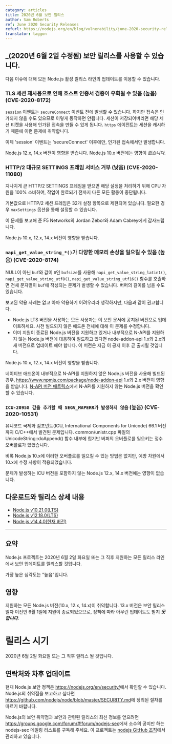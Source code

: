 ```yaml
---
category: articles
title: 2020년 6월 보안 릴리스
author: Sam Roberts
ref: June 2020 Security Releases
refurl: https://nodejs.org/en/blog/vulnerability/june-2020-security-releases
translator: taggon
---
```


<!--
## _(Update 2-June-2020)_ Security releases available

Updates are now available for all supported Node.js release lines for the following
issues.
-->
## _(2020년 6월 2일 수정됨) 보안 릴리스를 사용할 수 있습니다.

다음 이슈에 대해 모든 Node.js 활성 릴리스 라인의 업데이트를 이용할 수 있습니다.

<!--
### TLS session reuse can lead to host certificate verification bypass (High) (CVE-2020-8172)

The 'session' event could be emitted before the 'secureConnect' event. It should not be, because the connection may fail to be authorized. If it was saved an authorized connection could be established later with the session ticket. Note that the `https` agent caches sessions, so is vulnerable to this.

The 'session' event will now only be emitted after the 'secureConnect' event, and only for authorized connections.

Affects Node.js 12.x, and 14.x. Does _not_ affect Node.js 10.x.
-->
### TLS 세션 재사용으로 인해 호스트 인증서 검증이 우회될 수 있음 (높음) (CVE-2020-8172)

`session` 이벤트는 `secureConnect` 이벤트 전에 발생할 수 있습니다. 하지만 접속은 인가되지 않을 수도 있으므로 이렇게 동작하면 안됩니다. 세션이 저장되어버리면 해당 세션 티켓을 사용해 인가된 접속을 만들 수 있게 됩니다. `https` 에이전트는 세션을 캐시하기 때문에 이런 문제에 취약합니다.

이제 'session' 이벤트는 'secureConnect' 이후에만, 인가된 접속에서만 발생합니다.

Node.js 12.x, 14.x 버전이 영향을 받습니다. Node.js 10.x 버전에는 영향이 _없습니다_.

<!--
### HTTP/2 Large Settings Frame DoS (Low) (CVE-2020-11080)

Receiving unreasonably large HTTP/2 SETTINGS frames can consume 100% CPU to process all the settings, blocking all other activities until complete.

The HTTP/2 session frame is limited to 32 settings by default. This can be configured if necessary using the `maxSettings` option.

Thank you to Jordan Zebor and Adam Cabrey of F5 Networks for reporting this.

Affects Node.js 10.x, 12.x, and 14.x.
-->
### HTTP/2 대규모 SETTINGS 프레임 서비스 거부 (낮음) (CVE-2020-11080)

지나치게 큰 HTTP/2 SETTINGS 프레임을 받으면 해당 설정을 처리하기 위해 CPU 자원을 100% 소비하여, 작업이 완료되기 전까지 다른 모든 활동이 중단됩니다.

기본값으로 HTTP/2 세션 프레임은 32개 설정 항목으로 제한되어 있습니다. 필요한 경우 `maxSettings` 옵션을 통해 설정할 수 있습니다.

이 문제를 보고해 준 F5 Networks의 Jordan Zebor와 Adam Cabrey에게 감사드립니다.

Node.js 10.x, 12.x, 14.x 버전이 영향을 받습니다.

<!--
### `napi_get_value_string_*()` allows various kinds of memory corruption (High) (CVE-2020-8174)

Calling `napi_get_value_string_latin1()`, `napi_get_value_string_utf8()`, or `napi_get_value_string_utf16()` with a non-NULL `buf`, and a `bufsize` of `0` will cause the entire string value to be written to `buf`, probably overrunning the length of the buffer.

A exploit has not been reported and it may be difficult but the following is suggested:
* All users of LTS Node.js versions should update to the versions announced in this security post. This will address the issue for any non pre-built add-on.
* Maintainers who support EOL Node.js versions and/or build against a version of Node.js that did not support N-API internally should update to use the new versions of node-addon-api 1.x and 2.x that will be released soon after this announcement.

Affects Node.js 10.x, 12.x, and 14.x.

Affects https://www.npmjs.com/package/node-addon-api 1.x, 2.x when a native add-on is/was built using a version of Node.js that did not support N-API internally.  The [N-API version matrix](https://github.com/nodejs/node/blob/master/doc/api/n-api.md#n-api-version-matrix) shows which versions of Node.js in which this support was added.
-->
### `napi_get_value_string_*()`가 다양한 메모리 손상을 일으킬 수 있음 (높음) (CVE-2020-8174)

NULL이 아닌 `buf`와 값이 `0`인 `bufsize`를 사용해 `napi_get_value_string_latin1()`, `napi_get_value_string_utf8()`, `napi_get_value_string_utf16()` 함수를 호출하면 전체 문자열이 `buf`에 작성되는 문제가 발생할 수 있습니다. 버퍼의 길이를 넘을 수도 있습니다.

보고된 악용 사례는 없고 아마 악용하기 어려우리라 생각하지만, 다음과 같이 권고합니다.
* Node.js LTS 버전을 사용하는 모든 사용자는 이 보안 문서에 공지된 버전으로 업데이트하세요. 사전 빌드되지 않은 애드온 전체에 대해 이 문제를 수정합니다.
* 이미 지원이 종료된 Node.js 버전을 지원하고 있거나 내부적으로 N-API를 지원하지 않는 Node.js 버전에 대응하여 빌드하고 있다면 node-addon-api 1.x와 2.x의 새 버전으로 업데이트 해야 합니다. 이 버전은 지금 이 공지 이후 곧 출시될 것입니다.

Node.js 10.x, 12.x, 14.x 버전이 영향을 받습니다.

네이티브 애드온이 내부적으로 N-API를 지원하지 않은 Node.js 버전을 사용해 빌드된 경우, https://www.npmjs.com/package/node-addon-api 1.x와 2.x 버전이 영향을 받습니다. [N-API 버전 매트릭스](https://github.com/nodejs/node/blob/master/doc/api/n-api.md#n-api-version-matrix)에서 N-API를 지원하지 않는 Node.js 버전을 확인할 수 있습니다.

<!--
### `ICU-20958 Prevent SEGV_MAPERR in append` (High) (CVE-2020-10531)

An issue was discovered in International Components for Unicode (ICU) for C/C++
through 66.1. An integer overflow, leading to a heap-based buffer overflow,
exists in the UnicodeString::doAppend() function in common/unistr.cpp.

Fix was applied to 10.x in an abundance of caution, even though there is no
known way to trigger the overflow in 10.x.

Does not affect 12.x or 14.x, they do not include an affected version of ICU.
-->
### `ICU-20958 값을 추가할 때 SEGV_MAPERR가 발생하지 않음` (높음) (CVE-2020-10531)

유니코드 국제화 컴포넌트(ICU, International Components for Unicode) 66.1 버전까지 C/C++에서 발견된 문제입니다.
common/unistr.cpp 파일의 UnicodeString::doAppend() 함수 내부에 힙기반 버퍼의 오버플로를 일으키는 정수 오버플로가 있었습니다.

비록 Node.js 10.x에 이러한 오버플로를 일으킬 수 있는 방법은 없지만,
예방 차원에서 10.x에 수정 사항이 적용되었습니다.

문제가 발생하는 ICU 버전을 포함하지 않는 Node.js 12.x, 14.x 버전에는 영향이 없습니다.

<!--
## Downloads & release details

* [Node.js v10.21.0 (LTS)](https://nodejs.org/en/blog/release/v10.21.0/)
* [Node.js v12.18.0 (LTS)](https://nodejs.org/en/blog/release/v12.18.0/)
* [Node.js v14.4.0 (Current)](https://nodejs.org/en/blog/release/v14.4.0/)
-->
## 다운로드와 릴리스 상세 내용

* [Node.js v10.21.0(LTS)](https://nodejs.github.io/nodejs-ko/articles/2020/06/02/release-v10.21.0/)
* [Node.js v12.18.0(LTS)](https://nodejs.github.io/nodejs-ko/articles/2020/06/02/release-v12.18.0/)
* [Node.js v14.4.0(현재 버전)](https://nodejs.github.io/nodejs-ko/articles/2020/06/02/release-v14.4.0/)

--------------------------------------

<!--
## Summary

The Node.js project will release security updates to all supported release lines on or shortly after Tuesday, June 2nd, 2020.

The highest severity fix will be "High".
-->
## 요약

Node.js 프로젝트는 2020년 6월 2일 화요일 또는 그 직후 지원하는 모든 릴리스 라인에서 보안 업데이트를 릴리스할 것입니다.

가장 높은 심각도는 "높음"입니다.

<!--
## Impact

All supported versions (10.x, 12.x, and 14.x) of Node.js are vulnerable. Note that 13.x will be end-of-life on June 1st, before the security release date, and according to policy it will ***not*** receive any more updates.
-->
## 영향

지원하는 모든 Node.js 버전(10.x, 12.x, 14.x)이 취약합니다.
13.x 버전은 보안 릴리스 일자 이전인 6월 1일에 지원이 종료되었으므로, 정책에 따라 아무런 업데이트도 받지 ***못합니다***.

<!--
## Release timing

Releases will be available on or shortly after Tuesday, June 2nd, 2020.
-->

# 릴리스 시기

2020년 6월 2일 화요일 또는 그 직후 릴리스 될 것입니다.

<!--
## Contact and future updates

The current Node.js security policy can be found at https://nodejs.org/en/security/. Please follow the process outlined in https://github.com/nodejs/node/blob/master/SECURITY.md if you wish to report a vulnerability in Node.js.

Subscribe to the low-volume announcement-only nodejs-sec mailing list at https://groups.google.com/forum/#!forum/nodejs-sec to stay up to date on security vulnerabilities and security-related releases of Node.js and the projects maintained in the nodejs GitHub organization.
-->

## 연락처와 차후 업데이트

현재 Node.js 보안 정책은 <https://nodejs.org/en/security/>에서 확인할 수 있습니다. Node.js의 취약점을 보고하고 싶다면
<https://github.com/nodejs/node/blob/master/SECURITY.md>에 정리된 절차를 따르기 바랍니다.

Node.js의 보안 취약점과 보안과 관련된 릴리스의 최신 정보를 얻으려면
<https://groups.google.com/forum/#!forum/nodejs-sec>에서 소수의 공지만 하는
nodejs-sec 메일링 리스트를 구독해 주세요. 이 프로젝트는
[nodejs GitHub 조직](https://github.com/nodejs/)에서 관리하고 있습니다.
